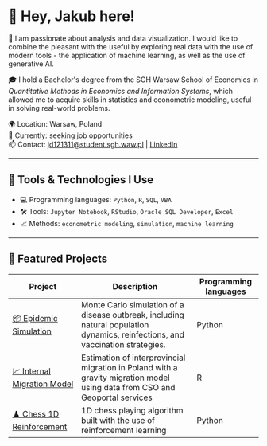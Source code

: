 # 👋 Hey, Jakub here!

🎯 I am passionate about analysis and data visualization. I would like to combine the pleasant with the useful by exploring real data with the use of modern tools - the application of machine learning, as well as the use of generative AI.

🎓 I hold a Bachelor's degree from the SGH Warsaw School of Economics in *Quantitative Methods in Economics and Information Systems*, which allowed me to acquire skills in statistics and econometric modeling, useful in solving real-world problems.

🌍 Location: Warsaw, Poland  
💼 Currently: seeking job opportunities  
📫 Contact: jd121311@student.sgh.waw.pl | [LinkedIn](https://www.linkedin.com/in/jakub-danelski-8519aa250/)  

---

## 🔧 Tools & Technologies I Use

- 💻 Programming languages: `Python`, `R`, `SQL`, `VBA`
- 🛠️ Tools: `Jupyter Notebook`, `RStudio`, `Oracle SQL Developer`, `Excel`
- 📈 Methods: `econometric modeling`, `simulation`, `machine learning`

---

## 🚀 Featured Projects

| Project | Description | Programming languages |
|--------|-------------|-----------|
| [📦 Epidemic Simulation](link_coming_soon) | Monte Carlo simulation of a disease outbreak, including natural population dynamics, reinfections, and vaccination strategies. | Python |
| [📈 Internal Migration Model](https://github.com/JakDan03/interial-migration-model) | Estimation of interprovincial migration in Poland with a gravity migration model using data from CSO and Geoportal services | R |
| [♟️ Chess 1D Reinforcement](https://github.com/JakDan03/Chess1D-reinforcement) | 1D chess playing algorithm built with the use of reinforcement learning | Python |
